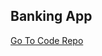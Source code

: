 <!--
layout: page
title: "Hangman Game"
permalink: https://aricglanville.github.io/banking 
-->

## Banking App

[Go To Code Repo](https://github.com/aricglanville/BankingApp.git)

